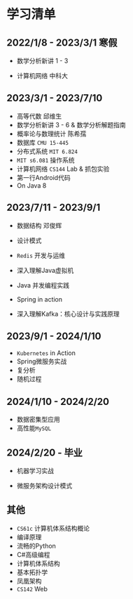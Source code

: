 # 学习清单

## 2022/1/8 - 2023/3/1 寒假

- 数学分析新讲 1 - 3

- 计算机网络 中科大  

	

## 2023/3/1 - 2023/7/10

- 高等代数 邱维生
- 数学分析新讲 3 -  6 & 数学分析解题指南
- 概率论与数理统计 陈希孺
- 数据库 `CMU 15-445` 
- 分布式系统 `MIT 6.824 ` 
- `MIT s6.081` 操作系统
- 计算机网络 `CS144` Lab & 抓包实验
- 第一行Android代码
- On Java 8



## 2023/7/11 - 2023/9/1

- 数据结构 邓俊辉

- 设计模式

- `Redis` 开发与运维

- 深入理解Java虚拟机

- Java 并发编程实践

- Spring in action

- 深入理解Kafka：核心设计与实践原理

	

## 2023/9/1 - 2024/1/10

- `Kubernetes` in Action
- Spring微服务实战
- 复分析
- 随机过程

## 2024/1/10 - 2024/2/20

- 数据密集型应用
- 高性能`MySQL`



## 2024/2/20 - 毕业

- 机器学习实战

- 微服务架构设计模式

	

## 其他

- `CS61c` 计算机体系结构概论
- 编译原理
- 流畅的Python
- C#高级编程
- 计算机体系结构
- 基本拓扑学
- 凤凰架构
- `CS142` Web
